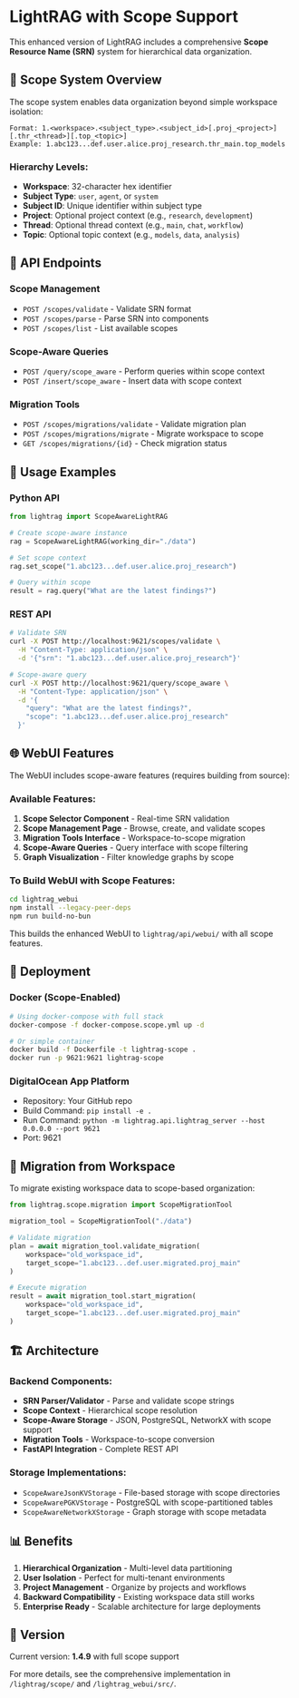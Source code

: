 # LightRAG with Scope Support

This enhanced version of LightRAG includes a comprehensive **Scope Resource Name (SRN)** system for hierarchical data organization.

## 🎯 Scope System Overview

The scope system enables data organization beyond simple workspace isolation:

```
Format: 1.<workspace>.<subject_type>.<subject_id>[.proj_<project>][.thr_<thread>][.top_<topic>]
Example: 1.abc123...def.user.alice.proj_research.thr_main.top_models
```

### Hierarchy Levels:
- **Workspace**: 32-character hex identifier
- **Subject Type**: `user`, `agent`, or `system`
- **Subject ID**: Unique identifier within subject type
- **Project**: Optional project context (e.g., `research`, `development`)
- **Thread**: Optional thread context (e.g., `main`, `chat`, `workflow`)
- **Topic**: Optional topic context (e.g., `models`, `data`, `analysis`)

## 🚀 API Endpoints

### Scope Management
- `POST /scopes/validate` - Validate SRN format
- `POST /scopes/parse` - Parse SRN into components
- `POST /scopes/list` - List available scopes

### Scope-Aware Queries
- `POST /query/scope_aware` - Perform queries within scope context
- `POST /insert/scope_aware` - Insert data with scope context

### Migration Tools
- `POST /scopes/migrations/validate` - Validate migration plan
- `POST /scopes/migrations/migrate` - Migrate workspace to scope
- `GET /scopes/migrations/{id}` - Check migration status

## 🔧 Usage Examples

### Python API
```python
from lightrag import ScopeAwareLightRAG

# Create scope-aware instance
rag = ScopeAwareLightRAG(working_dir="./data")

# Set scope context
rag.set_scope("1.abc123...def.user.alice.proj_research")

# Query within scope
result = rag.query("What are the latest findings?")
```

### REST API
```bash
# Validate SRN
curl -X POST http://localhost:9621/scopes/validate \
  -H "Content-Type: application/json" \
  -d '{"srn": "1.abc123...def.user.alice.proj_research"}'

# Scope-aware query
curl -X POST http://localhost:9621/query/scope_aware \
  -H "Content-Type: application/json" \
  -d '{
    "query": "What are the latest findings?",
    "scope": "1.abc123...def.user.alice.proj_research"
  }'
```

## 🌐 WebUI Features

The WebUI includes scope-aware features (requires building from source):

### Available Features:
1. **Scope Selector Component** - Real-time SRN validation
2. **Scope Management Page** - Browse, create, and validate scopes
3. **Migration Tools Interface** - Workspace-to-scope migration
4. **Scope-Aware Queries** - Query interface with scope filtering
5. **Graph Visualization** - Filter knowledge graphs by scope

### To Build WebUI with Scope Features:
```bash
cd lightrag_webui
npm install --legacy-peer-deps
npm run build-no-bun
```

This builds the enhanced WebUI to `lightrag/api/webui/` with all scope features.

## 🐳 Deployment

### Docker (Scope-Enabled)
```bash
# Using docker-compose with full stack
docker-compose -f docker-compose.scope.yml up -d

# Or simple container
docker build -f Dockerfile -t lightrag-scope .
docker run -p 9621:9621 lightrag-scope
```

### DigitalOcean App Platform
- Repository: Your GitHub repo
- Build Command: `pip install -e .`
- Run Command: `python -m lightrag.api.lightrag_server --host 0.0.0.0 --port 9621`
- Port: 9621

## 🔄 Migration from Workspace

To migrate existing workspace data to scope-based organization:

```python
from lightrag.scope.migration import ScopeMigrationTool

migration_tool = ScopeMigrationTool("./data")

# Validate migration
plan = await migration_tool.validate_migration(
    workspace="old_workspace_id",
    target_scope="1.abc123...def.user.migrated.proj_main"
)

# Execute migration
result = await migration_tool.start_migration(
    workspace="old_workspace_id",
    target_scope="1.abc123...def.user.migrated.proj_main"
)
```

## 🏗️ Architecture

### Backend Components:
- **SRN Parser/Validator** - Parse and validate scope strings
- **Scope Context** - Hierarchical scope resolution
- **Scope-Aware Storage** - JSON, PostgreSQL, NetworkX with scope support
- **Migration Tools** - Workspace-to-scope conversion
- **FastAPI Integration** - Complete REST API

### Storage Implementations:
- `ScopeAwareJsonKVStorage` - File-based storage with scope directories
- `ScopeAwarePGKVStorage` - PostgreSQL with scope-partitioned tables
- `ScopeAwareNetworkXStorage` - Graph storage with scope metadata

## 📊 Benefits

1. **Hierarchical Organization** - Multi-level data partitioning
2. **User Isolation** - Perfect for multi-tenant environments
3. **Project Management** - Organize by projects and workflows
4. **Backward Compatibility** - Existing workspace data still works
5. **Enterprise Ready** - Scalable architecture for large deployments

## 🔗 Version

Current version: **1.4.9** with full scope support

For more details, see the comprehensive implementation in `/lightrag/scope/` and `/lightrag_webui/src/`.